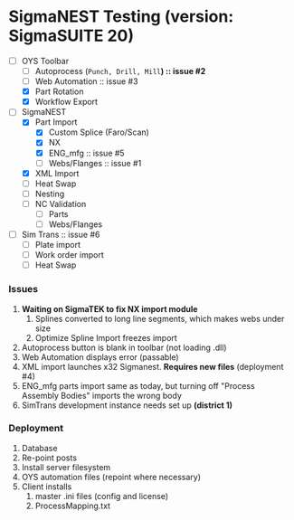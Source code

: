 # SigmaNEST Testing (version: SigmaSUITE 20)

- [ ] OYS Toolbar
    - [ ] Autoprocess (`Punch, Drill, Mill`**) :: issue #2**
    - [ ] Web Automation :: issue #3
    - [x] Part Rotation
    - [x] Workflow Export
- [ ] SigmaNEST
    - [x] Part Import
        - [x] Custom Splice (Faro/Scan)
        - [x] NX
        - [x] ENG_mfg :: issue #5
        - [ ] Webs/Flanges :: issue #1
    - [x] XML Import
    - [ ] Heat Swap
    - [ ] Nesting
    - [ ] NC Validation
        - [ ] Parts
        - [ ] Webs/Flanges
- [ ] Sim Trans :: issue #6
    - [ ] Plate import
    - [ ] Work order import
    - [ ] Heat Swap

### Issues

1. **Waiting on SigmaTEK to fix NX import module**
    1. Splines converted to long line segments, which makes webs under size
    2. Optimize Spline Import freezes import
2. Autoprocess button is blank in toolbar (not loading .dll)
3. Web Automation displays error (passable)
4. XML import launches x32 Sigmanest. **Requires new files** (deployment #4)
5. ENG_mfg parts import same as today, but turning off "Process Assembly Bodies" imports the wrong body
6. SimTrans development instance needs set up **(district 1)**

### Deployment

1. Database
2. Re-point posts
3. Install server filesystem
4. OYS automation files (repoint where necessary)
5. Client installs
    1. master .ini files (config and license)
    2. ProcessMapping.txt
